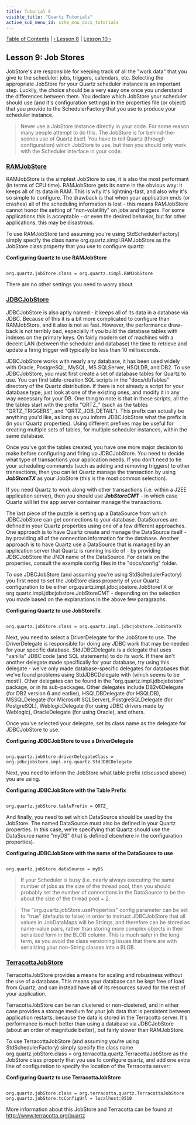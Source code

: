 ```yaml
---
title: Tutorial 9
visible_title: "Quartz Tutorials"
active_sub_menu_id: site_mnu_docs_tutorials
---
```

<div class="secNavPanel">
          <a href="./" title="Go to Tutorial Table of Contents">Table of Contents</a> |
          <a href="tutorial-lesson-08.html" title="Go to Lesson 8">&lsaquo;&nbsp;Lesson 8</a> |
          <a href="tutorial-lesson-10.html" title="Go to Lesson 10">Lesson 10&nbsp;&rsaquo;</a>
</div>

## Lesson 9: Job Stores


JobStore's are responsible for keeping track of all the "work data" that you give to the scheduler: jobs,
triggers, calendars, etc. Selecting the appropriate JobStore for your Quartz scheduler instance is an important step.
Luckily, the choice should be a very easy one once you understand the differences between them. You declare which
JobStore your scheduler should use (and it's configuration settings) in the properties file (or object) that you provide
to the SchedulerFactory that you use to produce your scheduler instance.
<blockquote>
        Never use a JobStore instance directly in your code. For some reason many people attempt to do this. The
        JobStore is for behind-the-scenes use of Quartz itself. You have to tell Quartz (through configuration) which
        JobStore to use, but then you should only work with the Scheduler interface in your code.
</blockquote>

### [RAMJobStore](#TutorialLesson9-RAMJobStore)

RAMJobStore is the simplest JobStore to use, it is also the most performant (in terms of CPU time). RAMJobStore
gets its name in the obvious way: it keeps all of its data in RAM. This is why it's lightning-fast, and also why it's so
simple to configure. The drawback is that when your application ends (or crashes) all of the scheduling information is
lost - this means RAMJobStore cannot honor the setting of "non-volatility" on jobs and triggers. For some applications
this is acceptable - or even the desired behavior, but for other applications, this may be disastrous.

To use RAMJobStore (and assuming you're using StdSchedulerFactory) simply specify the class name
org.quartz.simpl.RAMJobStore as the JobStore class property that you use to configure quartz:

**Configuring Quartz to use RAMJobStore**

<pre class="prettyprint highlight"><code class="language-java" data-lang="java">
org.quartz.jobStore.class = org.quartz.simpl.RAMJobStore
</code></pre>


There are no other settings you need to worry about.

### [JDBCJobStore](#TutorialLesson9-JDBCJobStore)

JDBCJobStore is also aptly named - it keeps all of its data in a database via JDBC. Because of this it is a bit
more complicated to configure than RAMJobStore, and it also is not as fast. However, the performance draw-back is not
terribly bad, especially if you build the database tables with indexes on the primary keys. On fairly modern set
of machines with a decent LAN (between the scheduler and database) the time to retrieve and update a firing trigger
will typically be less than 10 milliseconds.

JDBCJobStore works with nearly any database, it has been used widely with Oracle, PostgreSQL, MySQL, MS SQLServer,
HSQLDB, and DB2. To use JDBCJobStore, you must first create a set of database tables for Quartz to use. You
can find table-creation SQL scripts in the "docs/dbTables" directory of the Quartz distribution. If there is not already
a script for your database type, just look at one of the existing ones, and modify it in any way necessary for your DB.
One thing to note is that in these scripts, all the the tables start with the prefix "QRTZ_" (such as the tables
"QRTZ_TRIGGERS", and "QRTZ_JOB_DETAIL"). This prefix can actually be anything you'd like, as long as you inform
JDBCJobStore what the prefix is (in your Quartz properties). Using different prefixes may be useful for creating
multiple sets of tables, for multiple scheduler instances, within the same database.

Once you've got the tables created, you have one more major decision to make before configuring and firing up
JDBCJobStore. You need to decide what type of transactions your application needs. If you don't need to tie your
scheduling commands (such as adding and removing triggers) to other transactions, then you can let Quartz manage the
transaction by using ***JobStoreTX*** as your JobStore (this is the most common selection).

If you need Quartz to work along with other transactions (i.e. within a J2EE application server), then you should
use ***JobStoreCMT*** &#45; in which case Quartz will let the app server container manage the transactions.

The last piece of the puzzle is setting up a DataSource from which JDBCJobStore can get connections to your
database. DataSources are defined in your Quartz properties using one of a few different approaches. One approach is to
have Quartz create and manage the DataSource itself - by providing all of the connection information for the database.
Another approach is to have Quartz use a DataSource that is managed by an application server that Quartz is running
inside of - by providing JDBCJobStore the JNDI name of the DataSource. For details on the properties, consult the
example config files in the "docs/config" folder.

To use JDBCJobStore (and assuming you're using StdSchedulerFactory) you first need to set the JobStore class
property of your Quartz configuration to be either org.quartz.impl.jdbcjobstore.JobStoreTX or
org.quartz.impl.jdbcjobstore.JobStoreCMT - depending on the selection you made based on the explanations in the above
few paragraphs.

**Configuring Quartz to use JobStoreTx**

<pre class="prettyprint highlight"><code class="language-java" data-lang="java">
org.quartz.jobStore.class = org.quartz.impl.jdbcjobstore.JobStoreTX
</code></pre>


Next, you need to select a DriverDelegate for the JobStore to use. The DriverDelegate is responsible for doing
any JDBC work that may be needed for your specific database. StdJDBCDelegate is a delegate that uses "vanilla" JDBC code
(and SQL statements) to do its work. If there isn't another delegate made specifically for your database, try using this
delegate - we've only made database-specific delegates for databases that we've found problems using StdJDBCDelegate with
(which seems to be most!). Other delegates can be found in the "org.quartz.impl.jdbcjobstore" package, or in its
sub-packages. Other delegates include DB2v6Delegate (for DB2 version 6 and earlier), HSQLDBDelegate (for HSQLDB),
MSSQLDelegate (for Microsoft SQLServer), PostgreSQLDelegate (for PostgreSQL), WeblogicDelegate (for using JDBC
drivers made by Weblogic), OracleDelegate (for using Oracle), and others.

Once you've selected your delegate, set its class name as the delegate for JDBCJobStore to use.

**Configuring JDBCJobStore to use a DriverDelegate**

<pre class="prettyprint highlight"><code class="language-java" data-lang="java">
org.quartz.jobStore.driverDelegateClass = org.jdbcjobstore.impl.org.quartz.StdJDBCDelegate
</code></pre>


Next, you need to inform the JobStore what table prefix (discussed above) you are using.

**Configuring JDBCJobStore with the Table Prefix**

<pre class="prettyprint highlight"><code class="language-java" data-lang="java">
org.quartz.jobStore.tablePrefix = QRTZ_
</code></pre>


And finally, you need to set which DataSource should be used by the JobStore. The named DataSource must also be
defined in your Quartz properties. In this case, we're specifying that Quartz should use the DataSource name "myDS"
(that is defined elsewhere in the configuration properties).

**Configuring JDBCJobStore with the name of the DataSource to use**

<pre class="prettyprint highlight"><code class="language-java" data-lang="java">
org.quartz.jobStore.dataSource = myDS
</code></pre>
<blockquote>
        If your Scheduler is busy (i.e. nearly always executing the same number of jobs as the size of the
        thread pool, then you should probably set the number of connections in the DataSource to be the about the size
        of the thread pool + 2.
</blockquote>
<blockquote>
        The "org.quartz.jobStore.useProperties" config parameter can be set to "true" (defaults to false) in
        order to instruct JDBCJobStore that all values in JobDataMaps will be Strings, and therefore can be stored as
        name-value pairs, rather than storing more complex objects in their serialized form in the BLOB column. This is
        much safer in the long term, as you avoid the class versioning issues that there are with serializing your
        non-String classes into a BLOB.
</blockquote>

### [TerracottaJobStore](#TutorialLesson9-TerracottaJobStore)

TerracottaJobStore provides a means for scaling and robustness without the use of a database.  This means your database
can be kept free of load from Quartz, and can instead have all of its resources saved for the rest of your application.

TerracottaJobStore can be ran clustered or non-clustered, and in either case provides a storage medium for your
job data that is persistent between application restarts, because the data is stored in the Terracotta server.  It's
performance is much better than using a database via JDBCJobStore (about an order of magnitude better), but fairly
slower than RAMJobStore.

To use TerracottaJobStore (and assuming you're using StdSchedulerFactory) simply specify the class name
org.quartz.jobStore.class = org.terracotta.quartz.TerracottaJobStore as the JobStore class property that you use
to configure quartz, and add one extra line of configuration to specify the location of the Terracotta server:

**Configuring Quartz to use TerracottaJobStore**

<pre class="prettyprint highlight"><code class="language-java" data-lang="java">
org.quartz.jobStore.class = org.terracotta.quartz.TerracottaJobStore
org.quartz.jobStore.tcConfigUrl = localhost:9510
</code></pre>


More information about this JobStore and Terracotta can be found at
<a href="http://www.terracotta.org/quartz">http://www.terracotta.org/quartz</a>
